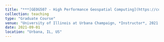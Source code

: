 ```yaml
---
title: "***[GEOG507 - High Performance Geospatial Computing](https://courses.illinois.edu/schedule/2021/fall/GEOG/507)***"
collection: teaching
type: "Graduate Course"
venue: "University of Illinois at Urbana Champaign, *Instructor*, 2021 Fall"
date: 2021-09-01
location: "Urbana, IL, US"
---
```

